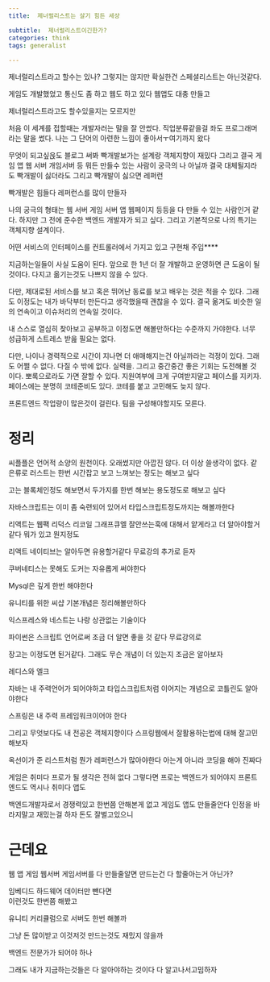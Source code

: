 ```yaml
---
title:  제너럴리스트는 살기 힘든 세상

subtitle:  제너럴리스트이긴한가?
categories: think 
tags: generalist
 
---
```


  
  
제너럴리스트라고 할수는 있나? 그렇지는 않지만 확실한건 스페셜리스트는 아닌것같다.  
  
게임도 개발했었고 통신도 좀 하고 웹도 하고 있다 웹앱도 대충 만들고  
  
제너럴리스트라고도 할수있을지는 모르지만  
  
처음 이 세계를 접할때는 개발자러는 말을 잘 안썼다. 직업분류같을걸 좌도 프로그래머라는 말을 썼다. 나는 그 단어의 아련한 느낌이 좋아서ㅜ여기까지 왔다  
  
  
  
  
  
무엇이 되고싶읁도 블로그 써봐 빡개발보가는 설계랑 객체지향이 재밌다 그리고 결국 게임 앱 웹 서버 개임서버 등 뭐든 만들수 있는 사람이 궁극의 나 아닐까 결국 대체될지라도 빡개발이 싫더라도 그리고 빡개발이 싫으면 레퍼런  
  
  
빡개발은 힘들다 레퍼런스를 많이 만들자  
  
나의 궁극의 형태는 웹 서버 게임 서버 앱 웹페이지 등등을 다 만들 수 있는 사람인거 같다. 하지만 그 전에 준수한 백엔드 개발자가 되고 싶다. 그리고 기본적으로 나의 특기는 객체지향 설계이다.  
  
  
  
  
  
  
  
어떤 서비스의 인터페이스를 컨트롤러에서 가지고 있고 구현채 주입****  
  
  
  
  
지금하는일들이 사실 도움이 된다. 앞으로 한 1년 더 잘 개발하고 운영하면 큰 도움이 될 것이다. 다지고 옮기는것도 나쁘지 않을 수 있다.  
  
다만, 제대로된 서비스를 보고 혹은 뛰어난 동료를 보고 배우는 것은 적을 수 있다. 그래도 이정도는 내가 바닥부터 만든다고 생각했을때 괜찮을 수 있다. 결국 옮겨도 비슷한 일의 연속이고 이슈처리의 연속일 것이다.  
  
내 스스로 열심히 찾아보고 공부하고 이정도면 해볼만하다는 수준까지 가야한다. 너무 성급하게 스트레스 받읊 필요는 없다.  
  
다만, 나이나 경력적으로 시간이 지나면 더 애매해지는건 아닐까라는 걱정이 있다. 그래도 어쩔 수 없다. 다질 수 밖에 없다. 실력을. 그리고 중간중간 좋은 기회는 도전해볼 것이다. 뽀록으로라도 가면 잘할 수 있다. 지원여부에 크게 구여받지말고 페이스를 지키자. 페이스에는 분명히 코테준비도 있다. 코테를 붙고 고민해도 늦지 않다.  
  
프론트엔드 작업량이 많은것이 걸린다. 팀을 구성해야할지도 모른다.  
  
  
  
  
  
# 정리  
  
  
씨플플은 언어적 소양의 원천이다. 오래썼지만 아깝진 않다. 더 이상 쓸생각이 없다. 같은류로 러스트는 한번 시간잡고 보고 느껴보는 정도는 해보고 싶다  
  
고는 블록체인정도 해보면서 두가지를 한번 해보는 용도정도로 해보고 싶다  
  
자바스크립트는 이미 좀 숙련되어 있어서 타입스크립트정도까지는 해볼까한다  
  
리액트는 웹팩 리덕스 리코일 그래프큐엘 잘안쓰는훅에 대해서 얕게라고 더 알아야할거같다 뭐가 있고 뭔지정도  
  
리액트 네이티브는 알아두면 유용할거같다 무료강의 추가로 듣자  
  
쿠버네티스는 못해도 도커는 자유롭게 써야한다  
  
Mysql은 깊게 한번 해야한다  
  
유니티를 위한 씨샵 기본개념은 정리해볼만하다  
  
익스프레스와 네스트는 나랑 상관없는 기술이다  
  
파이썬은 스크립트 언어로써 조금 더 알면 좋을 것 같다 무료강의로  
  
장고는 이정도면 된거같다. 그래도 무슨 개념이 더 있는지 조금은 알아보자  
  
레디스와 엘크  
  
자바는 내 주력언어가 되어야하고 타입스크립트처럼 이어지는 개념으로 코틀린도 알아야한다  
  
스프링은 내 주력 프레임워크이어야 한다  
  
그리고 무엇보다도 내 전공은 객체지향이다 스프링웹에서 잘활용하는법에 대해 잘고민해보자  
  
옥선이가 준 리스트처럼 뭔가 레퍼런스가 많아야한다 아는게 아니라 코딩을 해야 진짜다  
  
게임은 취미다 프로가 될 생각은 전혀 없다 그렇다면 프로는 백엔드가 되어야지 프론트엔드도 역시나 취미다 앱도  
  
백엔드개발자로서 경쟁력있고 한번쯤 안해본게 없고 게임도 앱도 만들줄안다 인정을 바라지말고 재밌는걸 하자 돈도 잘벌고있으니  
  
  
  
  
# 근데요  
  
  
웹 앱 게임 웹서버 게임서버를 다 만들줄알면 만드는건 다 할줄아는거 아닌가?  
  
임베디드 하드웨어 데이터만 뺀다면  
이런것도 한번쯤 해봤고  
  
유니티 커리큘럼으로 서버도 한번 해볼까  
  
그냥 돈 많이받고 이것저것 만드는것도 재밌지 않을까  
  
백엔드 전문가가 되어야 하나  
  
그래도 내가 지금하는것들은 다 알아야하는 것이다 다 알고나서고밈하자  
